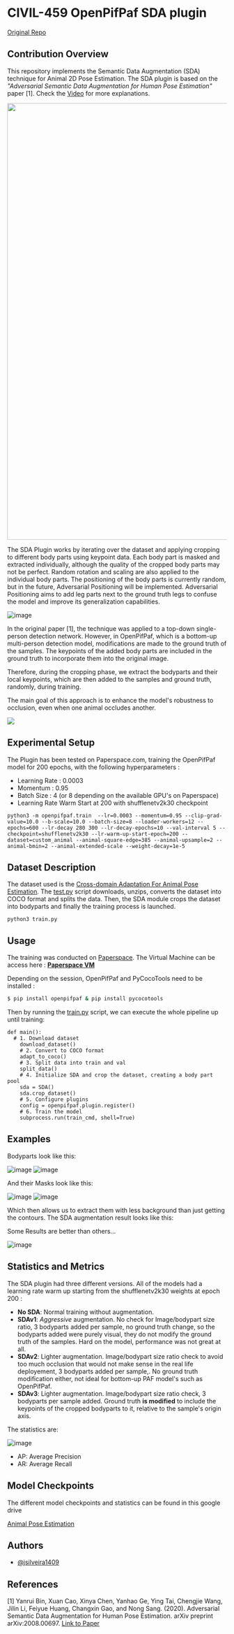 # CIVIL-459 OpenPifPaf SDA plugin

[Original Repo](https://github.com/jsilveira1409/CIVIL-459-Animal-Pose-Estimation/blob/main/README.md)

## Contribution Overview
This repository implements the Semantic Data Augmentation (SDA) technique for Animal 2D Pose Estimation. The SDA plugin is based on the _"Adversarial Semantic Data Augmentation for Human Pose Estimation"_ paper [1]. Check the [Video](https://youtu.be/aUT1Tqia494) for more explanations.

<img src="intro.gif" width="1000"/>


The SDA Plugin works by iterating over the dataset and applying cropping to different body parts using keypoint data. Each body part is masked and extracted individually, although the quality of the cropped body parts may not be perfect. Random rotation and scaling are also applied to the individual body parts. The positioning of the body parts is currently random, but in the future, Adversarial Positioning will be implemented. Adversarial Positioning aims to add leg parts next to the ground truth legs to confuse the model and improve its generalization capabilities. 

![image](https://github.com/jsilveira1409/CIVIL-459-Animal-Pose-Estimation/assets/57415447/33fc8b8b-c512-42cf-94fe-3eb4e5cf1078)

In the original paper [1], the technique was applied to a top-down single-person detection network. However, in OpenPifPaf, which is a bottom-up multi-person detection model, modifications are made to the ground truth of the samples. The keypoints of the added body parts are included in the ground truth to incorporate them into the original image.

Therefore, during the cropping phase, we extract the bodyparts and their local keypoints, which are then added to the samples and ground truth, randomly, during training.

The main goal of this approach is to enhance the model's robustness to occlusion, even when one animal occludes another. 

![](gif.gif)

## Experimental Setup

The Plugin has been tested on Paperspace.com, training the OpenPifPaf model for 200 epochs, with the following hyperparameters :

- Learning Rate : 0.0003
- Momentum : 0.95
- Batch Size : 4 (or 8 depending on the available GPU's on Paperspace)
- Learning Rate Warm Start at 200 with shufflenetv2k30 checkpoint

```
python3 -m openpifpaf.train  --lr=0.0003 --momentum=0.95 --clip-grad-value=10.0 --b-scale=10.0 --batch-size=8 --loader-workers=12 --epochs=600 --lr-decay 280 300 --lr-decay-epochs=10 --val-interval 5 --checkpoint=shufflenetv2k30 --lr-warm-up-start-epoch=200 --dataset=custom_animal --animal-square-edge=385 --animal-upsample=2 --animal-bmin=2 --animal-extended-scale --weight-decay=1e-5
```

## Dataset Description

The dataset used is the [Cross-domain Adaptation For Animal Pose Estimation](https://sites.google.com/view/animal-pose/). The [test.py](https://github.com/jsilveira1409/CIVIL-459-Animal-Pose-Estimation/blob/main/test.py) script downloads, unzips, converts the dataset into COCO format and splits the data. Then, the SDA module crops the dataset into bodyparts and finally the training process is launched. 
```
python3 train.py
```


## Usage 

The training was conducted on [Paperspace](https://www.paperspace.com/). The Virtual Machine can be access here : 
 **[Paperspace VM](https://console.paperspace.com/jsilveira1409/notebook/rwp2eb9tnfijzsh)**

Depending on the session, OpenPifPaf and PyCocoTools need to be installed :

```bash
$ pip install openpifpaf & pip install pycocotools
```

Then by running the [train.py](https://github.com/jsilveira1409/CIVIL-459-Animal-Pose-Estimation/blob/main/test.py) script, we can execute the whole pipeline up until training:
```
def main():
  # 1. Download dataset
    download_dataset()
    # 2. Convert to COCO format 
    adapt_to_coco()
    # 3. Split data into train and val
    split_data()
    # 4. Initialize SDA and crop the dataset, creating a body part pool
    sda = SDA()
    sda.crop_dataset()
    # 5. Configure plugins
    config = openpifpaf.plugin.register()
    # 6. Train the model
    subprocess.run(train_cmd, shell=True)
```

## Examples

Bodyparts look like this:

![image](https://github.com/jsilveira1409/CIVIL-459-Animal-Pose-Estimation/assets/57415447/6b55ae36-0f0b-462b-9031-7a8a8585d67d)
![image](https://github.com/jsilveira1409/CIVIL-459-Animal-Pose-Estimation/assets/57415447/ed5ea4ae-c497-469d-ab8e-c3eaae476528)

And their Masks look like this:

![image](https://github.com/jsilveira1409/CIVIL-459-Animal-Pose-Estimation/assets/57415447/b272625f-89e5-4a4e-91c6-c6a385a8a27a)
![image](https://github.com/jsilveira1409/CIVIL-459-Animal-Pose-Estimation/assets/57415447/f2caaf40-d922-4cff-bcdb-c59908a88906)

Which then allows us to extract them with less background than just getting the contours. The SDA augmentation result looks like this:

Some Results are better than others...

![image](https://github.com/jsilveira1409/CIVIL-459-Animal-Pose-Estimation/assets/57415447/e9c402dc-78f5-4217-b8cd-ec179854b470)

## Statistics and Metrics

The SDA plugin had three different versions. All of the models had a learning rate warm up starting from the shufflenetv2k30 weights at epoch 200 :
- **No SDA**: Normal training without augmentation. 
- **SDAv1**: _Aggressive_ augmentation. No check for Image/bodypart size ratio, 3 bodyparts added per sample, no ground truth change, so the bodyparts added were purely visual, they do not modify the ground truth of the samples. Hard on the model, performance was not great at all.
- **SDAv2**: Lighter augmentation. Image/bodypart size ratio check to avoid too much occlusion that would not make sense in the real life deployement, 3 bodyparts added per sample,. No ground truth modification either, not ideal for bottom-up PAF model's such as OpenPifPaf.
- **SDAv3**: Lighter augmentation. Image/bodypart size ratio check, 3 bodyparts per sample added. Ground truth **is modified** to include the keypoints of the cropped bodyparts to it, relative to the sample's origin axis. 

The statistics are:

![image](https://github.com/jsilveira1409/CIVIL-459-Animal-Pose-Estimation/assets/57415447/863cebaa-4b12-4b9b-b401-b66522a7cb33)

- AP: Average Precision
- AR: Average Recall

## Model Checkpoints 
The different model checkpoints and statistics can be found in this google drive

[Animal Pose Estimation](https://drive.google.com/drive/folders/1b5Vhk8N5ZT8sN4ZXlk3D1lu7IP6pWe_i?usp=sharing)


## Authors

- [@jsilveira1409](https://github.com/jsilveira1409)

## References

[1] Yanrui Bin, Xuan Cao, Xinya Chen, Yanhao Ge, Ying Tai, Chengjie Wang, Jilin Li, Feiyue Huang, Changxin Gao, and Nong Sang. (2020). Adversarial Semantic Data Augmentation for Human Pose Estimation. arXiv preprint arXiv:2008.00697. [Link to Paper](https://arxiv.org/abs/2008.00697)


